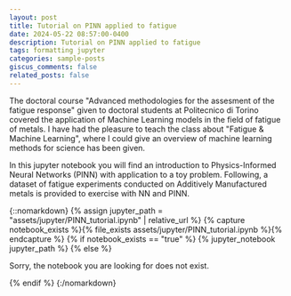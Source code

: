 ```yaml
---
layout: post
title: Tutorial on PINN applied to fatigue
date: 2024-05-22 08:57:00-0400
description: Tutorial on PINN applied to fatigue
tags: formatting jupyter
categories: sample-posts
giscus_comments: false
related_posts: false
---
```


The doctoral course "Advanced methodologies for the assesment of the fatigue response" given to doctoral students at Politecnico di Torino covered
the application of Machine Learning models in the field of fatigue of metals.
I have had the pleasure to teach the class about "Fatigue & Machine Learning", where I could give an overview of machine learning methods for science has been given.

 <!-- {% pdf "/assets/pdf/AMAFR_MachineLearning&Fatigue_Part1&2.pdf" %} -->

In this jupyter notebook you will find an introduction to Physics-Informed Neural Networks (PINN) with application to a toy problem.
Following, a dataset of fatigue experiments conducted on Additively Manufactured metals is provided to exercise with NN and PINN.

{::nomarkdown}
{% assign jupyter_path = "assets/jupyter/PINN_tutorial.ipynb" | relative_url %}
{% capture notebook_exists %}{% file_exists assets/jupyter/PINN_tutorial.ipynb %}{% endcapture %}
{% if notebook_exists == "true" %}
    {% jupyter_notebook jupyter_path %}
{% else %}
    <p>Sorry, the notebook you are looking for does not exist.</p>
{% endif %}
{:/nomarkdown}


